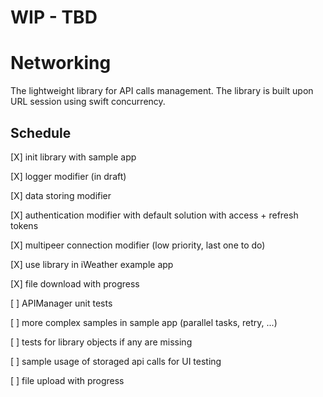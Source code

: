 # **WIP - TBD**

# Networking
The lightweight library for API calls management. The library is built upon URL session using swift concurrency.

## Schedule
  [X] init library with sample app

  [X] logger modifier (in draft)

  [X] data storing modifier

  [X] authentication modifier with default solution with access + refresh tokens

  [X] multipeer connection modifier (low priority, last one to do)
  
  [X] use library in iWeather example app
  
  [X] file download with progress
  
  [ ] APIManager unit tests

  [ ] more complex samples in sample app (parallel tasks, retry, ...)

  [ ] tests for library objects if any are missing
  
  [ ] sample usage of storaged api calls for UI testing  
  
  [ ] file upload with progress
